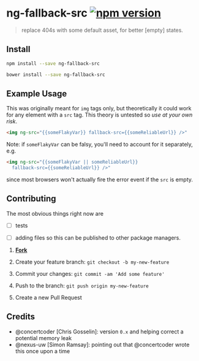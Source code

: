 # ng-fallback-src [![npm version](https://badge.fury.io/js/ng-fallback-src.svg)](https://badge.fury.io/js/ng-fallback-src)

> replace 404s with some default asset, for better [empty] states.

## Install

```bash
npm install --save ng-fallback-src

bower install --save ng-fallback-src
```

## Example Usage

This was originally meant for `img` tags only, but theoretically it could work for any element with a `src` tag. This theory is untested so _use at your own risk_.

```html
<img ng-src="{{someFlakyVar}} fallback-src={{someReliableUrl}} />"
```

Note: if `someFlakyVar` can be falsy, you'll need to account for it separately, e.g.

```html
<img ng-src="{{someFlakyVar || someReliableUrl}} 
  fallback-src={{someReliableUrl}} />"
```

since most browsers won't actually fire the error event if the `src` is empty.

## Contributing

The most obvious things right now are
- [ ] tests 
- [ ] adding files so this can be published to other package managers.


1. [**Fork**](https://github.com/JaKXz/ng-fallback-src/fork)

2. Create your feature branch: `git checkout -b my-new-feature`

3. Commit your changes: `git commit -am 'Add some feature'`

4. Push to the branch: `git push origin my-new-feature`

5. Create a new Pull Request

## Credits

- @concertcoder [Chris Gosselin]: version `0.x` and helping correct a potential memory leak
- @nexus-uw [Simon Ramsay]: pointing out that @concertcoder wrote this once upon a time

